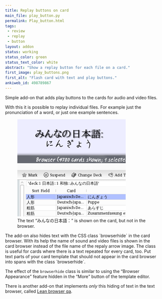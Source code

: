 ```yaml
---
title: Replay buttons on card
main_file: play_button.py
permalink: Play_button.html
tags:
 - review
 - replay
 - button
layout: addon
status: working
status_color: green
status_text_color: white
abstract: "Show a replay button for each file on a card."
first_image: play_buttons.png
first_alt: "Flash card with text and play buttons."
ankiweb_id: 498789867
---
```

Simple add-on that adds play buttons to the cards for audio and video
files.

With this it is possible to replay individual files. For example just
the pronunciation of a word, or just one example sentences.

<span  class="clear" />
<figure>
<img src="images/browserhide.png" alt="Part of the Anki review window.
Text: みんなの日本語： にんぎょう.  Below part of the Anki card
browser. One line highlighted. Text: 人形; Japanisch-De...; にんぎょう">
<figcaption>The text <q lang="ja">みんなの日本語：</q> is shown on the card,
but not in the browser.</figcaption>
</figure>
The add-on also hides text with the CSS class `browserhide` in the
card browser. With its help the name of sound and video files is shown in
the card browser instead of the file name of the repaly arrow
image. The class is useful for cards where there is a text repeated
for every card, too. Put text  parts of your card template that
should not appear in the card browser into spans with the class `browserhide`.

The effect of the `browserhide` class is similar to using the
<q>Browser Appearance</q> feature hidden in the <q>More</q> button of
the template editor.

There is another add-on that implements *only* this hiding of text in
the text browser, called [Lean browser qa](Lean%20browser%20qa.html).

